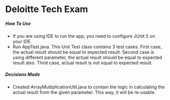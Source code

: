 # Deloitte Tech Exam #


##### How To Use
* If you are using IDE to run the app, you need to configure JUnit 5 on your IDE. 
* Run AppTest.java. This Unit Test class contains 3 test cases. First case, the actual result should be equal to expected result. Second case is using different parameter, the actual result should be equal to expected result also. Third case, actual result is not equal to expected result.

##### Decisions Made
* Created ArrayMultiplicationUtil.java to contain the logic in calculating the actual result from the given parameter. This way, it will be re-usable.
